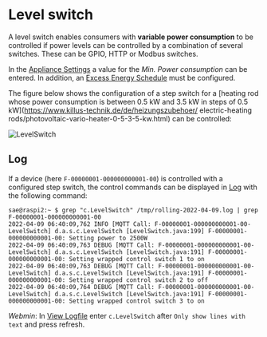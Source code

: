 # Level switch

A level switch enables consumers with **variable power consumption** to be controlled if power levels can be controlled by a combination of several switches. These can be GPIO, HTTP or Modbus switches.

In the [Appliance Settings](Appliance_DE.md) a value for the *Min. Power consumption* can be entered. In addition, an [Excess Energy Schedule](Schedules_EN.md) must be configured.

The figure below shows the configuration of a step switch for a [heating rod whose power consumption is between 0.5 kW and 3.5 kW in steps of 0.5 kW](https://www.killus-technik.de/de/heizungszubehoer/ electric-heating rods/photovoltaic-vario-heater-0-5-3-5-kw.html) can be controlled:

![LevelSwitch](../pics/fe/LevelSwitch.png)

## Log
If a device (here `F-00000001-000000000001-00`) is controlled with a configured step switch, the control commands can be displayed in [Log](Logging_DE.md) with the following command:

```console
sae@raspi2:~ $ grep "c.LevelSwitch" /tmp/rolling-2022-04-09.log | grep F-00000001-000000000001-00
2022-04-09 06:40:09,762 INFO [MQTT Call: F-00000001-000000000001-00-LevelSwitch] d.a.s.c.LevelSwitch [LevelSwitch.java:199] F-00000001-000000000001-00: Setting power to 2500W
2022-04-09 06:40:09,763 DEBUG [MQTT Call: F-00000001-000000000001-00-LevelSwitch] d.a.s.c.LevelSwitch [LevelSwitch.java:191] F-00000001-000000000001-00: Setting wrapped control switch 1 to on
2022-04-09 06:40:09,763 DEBUG [MQTT Call: F-00000001-000000000001-00-LevelSwitch] d.a.s.c.LevelSwitch [LevelSwitch.java:191] F-00000001-000000000001-00: Setting wrapped control switch 2 to off
2022-04-09 06:40:09,764 DEBUG [MQTT Call: F-00000001-000000000001-00-LevelSwitch] d.a.s.c.LevelSwitch [LevelSwitch.java:191] F-00000001-000000000001-00: Setting wrapped control switch 3 to on
```

*Webmin*: In [View Logfile](Logging_DE.md#user-content-webmin-logs) enter `c.LevelSwitch` after `Only show lines with text` and press refresh.